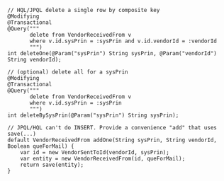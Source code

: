     // HQL/JPQL delete a single row by composite key
    @Modifying
    @Transactional
    @Query("""
           delete from VendorReceivedFrom v
           where v.id.sysPrin = :sysPrin and v.id.vendorId = :vendorId
           """)
    int deleteOne(@Param("sysPrin") String sysPrin, @Param("vendorId") String vendorId);

    // (optional) delete all for a sysPrin
    @Modifying
    @Transactional
    @Query("""
           delete from VendorReceivedFrom v
           where v.id.sysPrin = :sysPrin
           """)
    int deleteBySysPrin(@Param("sysPrin") String sysPrin);

    // JPQL/HQL can't do INSERT. Provide a convenience "add" that uses save(...)
    default VendorReceivedFrom addOne(String sysPrin, String vendorId, Boolean queForMail) {
        var id = new VendorSentToId(vendorId, sysPrin);
        var entity = new VendorReceivedFrom(id, queForMail);
        return save(entity);
    }
